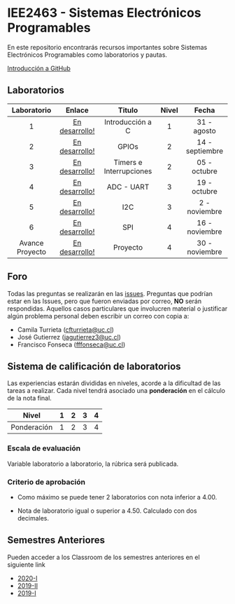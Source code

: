 # IEE2463 - Sistemas Electrónicos Programables

En este repositorio encontrarás recursos importantes sobre Sistemas Electrónicos Programables como laboratorios y pautas. 

[Introducción a GitHub](https://github.com/IEE2463/classroom/blob/master/Material%20de%20apoyo/GitHub/Introducción%20a%20GitHub.pdf) 

## Laboratorios
| Laboratorio |                         Enlace                        | Titulo 			| Nivel |   Fecha     |
|:-----------:|:-----------------------------------------------------:|:--------------:	| :---: |:-----------:|
|      1      | [En desarrollo!](https://www.youtube.com/watch?v=VBlFHuCzPgY) | Introducción a C  	| 	1	| 31 - agosto  |
| 	   2 	  | [En desarrollo!](https://www.youtube.com/watch?v=Twi92KYddW4) | GPIOs |	2	| 14 - septiembre |
| 	   3 	  | [En desarrollo!](https://www.youtube.com/watch?v=rXRSdiLEdwM) | Timers e Interrupciones       |	2	| 05 - octubre |
| 	   4 	  | [En desarrollo!](https://www.youtube.com/watch?v=gsNaR6FRuO0) | ADC - UART		|	3	| 19 - octubre  |
| 	   5 	  | [En desarrollo!](https://www.youtube.com/watch?v=qLeEh-wIOAY) | I2C	|	3	| 2 - noviembre  |
| 	   6 	  | [En desarrollo!](https://www.youtube.com/watch?v=5yx6BWlEVcY) | SPI			|	4	| 16 - noviembre  |
|  Avance Proyecto	  |[En desarrollo!](https://www.youtube.com/watch?v=a3lcGnMhvsA)|  Proyecto		|	4	| 30 - noviembre  |


## Foro

Todas las preguntas se realizarán en las [issues](../../issues). Preguntas que podrían estar en las Issues, pero que fueron enviadas por correo, **NO** serán respondidas. Aquellos casos particulares que involucren material o justificar algún problema personal deben escribir un correo con copia a:

- Camila Turrieta (cfturrieta@uc.cl)
- José Gutierrez (jagutierrez3@uc.cl)
- Francisco Fonseca (fffonseca@uc.cl)


## Sistema de calificación de laboratorios

Las experiencias estarán divididas en niveles, acorde a la dificultad de las tareas a realizar. Cada nivel tendrá asociado una **ponderación** en el cálculo de la nota final.


| Nivel			| 1  	|  2 	|  3 	|  4 	| 
|:-:			|:-:	|---	|---	|---	|
| Ponderación 	| 1		| 2 	| 3		| 4		|



### Escala de evaluación

Variable laboratorio a laboratorio, la rúbrica será publicada.

### Criterio de aprobación

- Como máximo se puede tener 2 laboratorios con nota inferior a 4.00.

- Nota de laboratorio igual o superior a 4.50. Calculado con dos decimales.

## Semestres Anteriores

Pueden acceder a los Classroom de los semestres anteriores en el siguiente link

- [2020-I](https://github.com/IEE2463/classroom-2020-1)
- [2019-II](https://github.com/IEE2463/classroom--2019-II)
- [2019-I](https://github.com/IEE2463/classroom---2019-I)


